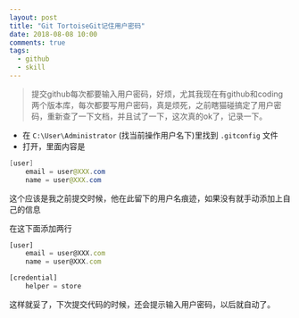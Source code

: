 ```yaml
---
layout: post
title: "Git TortoiseGit记住用户密码"
date: 2018-08-08 10:00
comments: true
tags:
  - github
  - skill
---
```


> 提交github每次都要输入用户密码，好烦，尤其我现在有github和coding两个版本库，每次都要写用户密码，真是烦死，之前瞎猫碰搞定了用户密码，重新查了一下文档，并且试了一下，这次真的ok了，记录一下。

- 在 `C:\User\Administrator` (找当前操作用户名下)里找到 `.gitconfig` 文件
- 打开，里面内容是
``` java
[user]
	email = user@XXX.com
	name = user@XXX.com
```
这个应该是我之前提交时候，他在此留下的用户名痕迹，如果没有就手动添加上自己的信息

在这下面添加两行
```javascript
[user]
	email = user@XXX.com
	name = user@XXX.com

[credential]
	helper = store
```

这样就妥了，下次提交代码的时候，还会提示输入用户密码，以后就自动了。